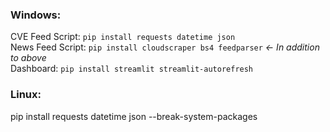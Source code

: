 ### Windows:<br>
CVE Feed Script: `pip install requests datetime json`<br>
News Feed Script: `pip install cloudscraper bs4 feedparser` *<- In addition to above*<br>
Dashboard: `pip install streamlit streamlit-autorefresh`
<br>
### Linux:<br>
pip install requests datetime json --break-system-packages<br>

